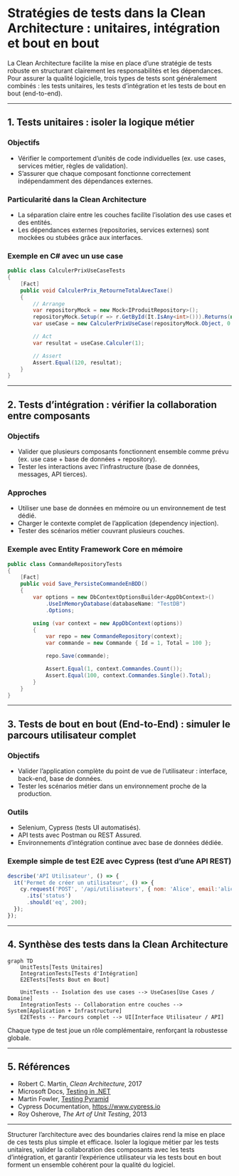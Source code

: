 # Stratégies de tests dans la Clean Architecture : unitaires, intégration et bout en bout

La Clean Architecture facilite la mise en place d’une stratégie de tests robuste en structurant clairement les responsabilités et les dépendances. Pour assurer la qualité logicielle, trois types de tests sont généralement combinés : les tests unitaires, les tests d’intégration et les tests de bout en bout (end-to-end).

---

## 1. Tests unitaires : isoler la logique métier

### Objectifs

- Vérifier le comportement d’unités de code individuelles (ex. use cases, services métier, règles de validation).  
- S’assurer que chaque composant fonctionne correctement indépendamment des dépendances externes.  

### Particularité dans la Clean Architecture

- La séparation claire entre les couches facilite l’isolation des use cases et des entités.  
- Les dépendances externes (repositories, services externes) sont mockées ou stubées grâce aux interfaces.

### Exemple en C# avec un use case

```csharp
public class CalculerPrixUseCaseTests
{
    [Fact]
    public void CalculerPrix_RetourneTotalAvecTaxe()
    {
        // Arrange
        var repositoryMock = new Mock<IProduitRepository>();
        repositoryMock.Setup(r => r.GetById(It.IsAny<int>())).Returns(new Produit { Prix = 100 });
        var useCase = new CalculerPrixUseCase(repositoryMock.Object, 0.2);

        // Act
        var resultat = useCase.Calculer(1);

        // Assert
        Assert.Equal(120, resultat);
    }
}
```

---

## 2. Tests d’intégration : vérifier la collaboration entre composants

### Objectifs

- Valider que plusieurs composants fonctionnent ensemble comme prévu (ex. use case + base de données + repository).  
- Tester les interactions avec l’infrastructure (base de données, messages, API tierces).

### Approches

- Utiliser une base de données en mémoire ou un environnement de test dédié.  
- Charger le contexte complet de l’application (dependency injection).  
- Tester des scénarios métier couvrant plusieurs couches.

### Exemple avec Entity Framework Core en mémoire

```csharp
public class CommandeRepositoryTests
{
    [Fact]
    public void Save_PersisteCommandeEnBDD()
    {
        var options = new DbContextOptionsBuilder<AppDbContext>()
            .UseInMemoryDatabase(databaseName: "TestDB")
            .Options;

        using (var context = new AppDbContext(options))
        {
            var repo = new CommandeRepository(context);
            var commande = new Commande { Id = 1, Total = 100 };

            repo.Save(commande);

            Assert.Equal(1, context.Commandes.Count());
            Assert.Equal(100, context.Commandes.Single().Total);
        }
    }
}
```

---

## 3. Tests de bout en bout (End-to-End) : simuler le parcours utilisateur complet

### Objectifs

- Valider l’application complète du point de vue de l’utilisateur : interface, back-end, base de données.  
- Tester les scénarios métier dans un environnement proche de la production.

### Outils

- Selenium, Cypress (tests UI automatisés).  
- API tests avec Postman ou REST Assured.  
- Environnements d’intégration continue avec base de données dédiée.

### Exemple simple de test E2E avec Cypress (test d’une API REST)

```js
describe('API Utilisateur', () => {
  it('Permet de créer un utilisateur', () => {
    cy.request('POST', '/api/utilisateurs', { nom: 'Alice', email:'alice@mail.com' })
      .its('status')
      .should('eq', 200);
  });
});
```

---

## 4. Synthèse des tests dans la Clean Architecture

```mermaid
graph TD
    UnitTests[Tests Unitaires]
    IntegrationTests[Tests d'Intégration]
    E2ETests[Tests Bout en Bout]

    UnitTests -- Isolation des use cases --> UseCases[Use Cases / Domaine]
    IntegrationTests -- Collaboration entre couches --> System[Application + Infrastructure]
    E2ETests -- Parcours complet --> UI[Interface Utilisateur / API]
```

Chaque type de test joue un rôle complémentaire, renforçant la robustesse globale.

---

## 5. Références

- Robert C. Martin, *Clean Architecture*, 2017  
- Microsoft Docs, [Testing in .NET](https://docs.microsoft.com/en-us/dotnet/core/testing/)  
- Martin Fowler, [Testing Pyramid](https://martinfowler.com/bliki/TestPyramid.html)  
- Cypress Documentation, https://www.cypress.io  
- Roy Osherove, *The Art of Unit Testing*, 2013  

---

Structurer l’architecture avec des boundaries claires rend la mise en place de ces tests plus simple et efficace. Isoler la logique métier par les tests unitaires, valider la collaboration des composants avec les tests d’intégration, et garantir l’expérience utilisateur via les tests bout en bout forment un ensemble cohérent pour la qualité du logiciel.
